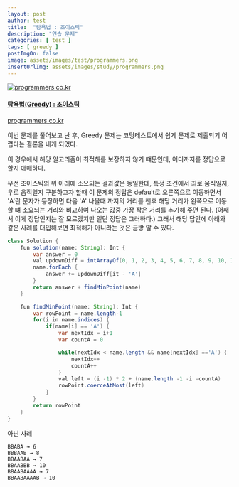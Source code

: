 ```yaml
---
layout: post
author: test
title:  "탐욕법 : 조이스틱"
description: "연습 문제"
categories: [ test ]
tags: [ greedy ]
postImgOn: false
image: assets/images/test/programmers.png
insertUrlImg: assets/images/study/programmers.png
---
```


<div class="card h-100 my-u-padding"><div class="insertcover"><a target="_blank" class="text-dark" href="https://programmers.co.kr/learn/courses/30/lessons/42860"><div class=""><img class="inserturl" src="{{site.baseurl}}/{{ page.insertUrlImg}}" alt="programmers.co.kr"/></div><div class="insert-img-body"><h4 class="insert-img-title">탐욕법(Greedy) : 조이스틱</h4><p class="insert-img-description">programmers.co.kr</p></div></a></div></div>


이번 문제를 풀어보고 난 후, Greedy 문제는 코딩테스트에서 쉽게 문제로 제출되기 어렵다는 결론을 내게 되었다.

이 경우에서 해당 알고리즘이 최적해를 보장하지 않기 떄문인데, 어디까지를 정답으로 할지 애매하다.

우선 조이스틱의 위 아래에 소요되는 결과값은 동일한데, 특정 조건에서 죄로 움직일지, 우로 움직일지 구분하고자 할때
이 문제의 정답은 default로 오른쪽으로 이동하면서 'A'란 문자가 등장하면 다음 'A' 나올때 까지의 거리를 잰후 해당 거리가 왼쪽으로 이동할 떄 소요되는 거리와 비교하여 나오는 값중 
가장 작은 거리를 추가해 주면 된다. (어째서 이게 정답인지는 잘 모르겠지만 일단 정답은 그러하다.)
그래서 해당 답안에 아래와 같은 사례를 대입해보면 최적해가 아니라는 것은 금방 알 수 있다.

```java
class Solution {
    fun solution(name: String): Int {
        var answer = 0
        val updownDiff = intArrayOf(0, 1, 2, 3, 4, 5, 6, 7, 8, 9, 10, 11, 12, 13, 12, 11, 10, 9, 8, 7, 6, 5, 4, 3, 2, 1)
        name.forEach {
            answer += updownDiff[it - 'A']
        }
        return answer + findMinPoint(name)
    }

    fun findMinPoint(name: String): Int {
        var rowPoint = name.length-1
        for(i in name.indices) {
            if(name[i] == 'A') {
                var nextIdx = i+1
                var countA = 0

                while(nextIdx < name.length && name[nextIdx] =='A') {
                    nextIdx++
                    countA++
                }
                val left = (i -1) * 2 + (name.length -1 -i -countA)
                rowPoint.coerceAtMost(left)
            }
        }
        return rowPoint
    }
}
```

아닌 사례

```
BBABA → 6
BBBAAB → 8
BBAABAA → 7
BBAABBB → 10
BBAABAAAA → 7
BBAABAAAAB → 10
```